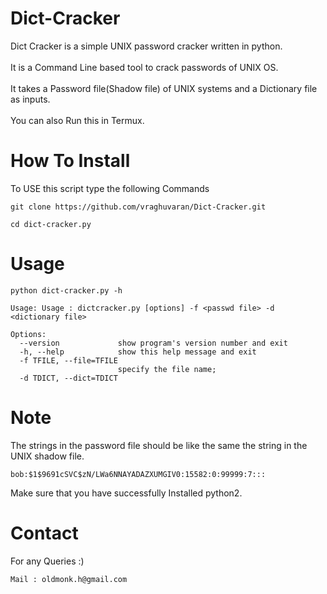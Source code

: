 # Dict-Cracker
Dict Cracker is a simple UNIX password cracker written in python.<br/>
<br />It is a Command Line based tool to crack passwords of UNIX OS.<br/>
<br/>It takes a Password file(Shadow file) of UNIX systems and a Dictionary file as inputs.<br />
<br/>You can also Run this in Termux.
# How To Install
To USE this script type the following Commands<br/>
```
git clone https://github.com/vraghuvaran/Dict-Cracker.git
```
```
cd dict-cracker.py
```
# Usage
```
python dict-cracker.py -h

Usage: Usage : dictcracker.py [options] -f <passwd file> -d <dictionary file>

Options:
  --version             show program's version number and exit
  -h, --help            show this help message and exit
  -f TFILE, --file=TFILE
                        specify the file name;
  -d TDICT, --dict=TDICT
```
# Note
The strings in the password file should be like the same the string in the UNIX shadow file.<br/>
```
bob:$1$9691cSVC$zN/LWa6NNAYADAZXUMGIV0:15582:0:99999:7:::
```
Make sure that you have successfully Installed python2.

# Contact
For any Queries :)
```
Mail : oldmonk.h@gmail.com
```
